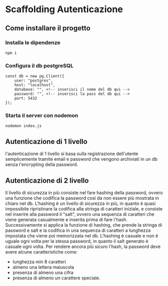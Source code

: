 # Scaffolding Autenticazione

## Come installare il progetto

### Installa le dipendenze
````
npm i
````

### Configura il db postgreSQL
````
const db = new pg.Client({
    user: "postgres",
    host: "localhost",
    database: "", <!-- inserisci il nome del db qui -->
    password: "", <!-- inserisci la pass del db qui -->
    port: 5432
});
````

### Starta il server con nodemon
````
nodemon index.js
````

## Autenticazione di 1 livello

l'autenticazione di 1 livello si basa sulla registrazione dell'utente
semplicemente tramite email e password che vengono archiviati in un db
senza l'encrypting della password.

## Autenticazione di 2 livello

Il livello di sicurezza in più consiste nel fare hashing della password, 
ovvero una funzione che codifica la password così da non essere più mostrata in chiaro nel db.
L'hashing è un livello di sicurezza in più, in quanto è quasi impossibile ripristinare la codifica alla stringa di caratteri iniziale,
e consiste nel inserire alla password il "salt", ovvero una sequenza di caratteri che viene generata casualmente e inserita prima di fare l'hash.
Successivamente si applica la funzione di hashing, che prende la stringa di password e salt 
e la codifica in una sequenza di caratteri a lunghezza impostata che viene poi memorizzata nel db.
L'hashing è casuale e non è uguale ogni volta per la stessa password, in quanto il salt generato è casuale ogni volta.
Per rendere ancora più sicuro l'hash, la password deve avere alcune caratteristiche come:
- lunghezza min 8 caratteri
- almeno una lettera maiuscola
- presenza di almeno una cifra
- presenza di almeno un carattere speciale.
